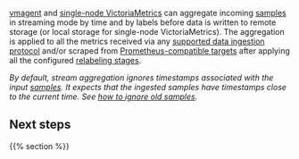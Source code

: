 [vmagent](https://docs.victoriametrics.com/vmagent) and [single-node VictoriaMetrics](https://docs.victoriametrics.com)
can aggregate incoming [samples](https://docs.victoriametrics.com/keyconcepts#raw-samples) in streaming mode by time and by labels before data is written to remote storage
(or local storage for single-node VictoriaMetrics).
The aggregation is applied to all the metrics received via any [supported data ingestion protocol](https://docs.victoriametrics.com#how-to-import-time-series-data)
and/or scraped from [Prometheus-compatible targets](https://docs.victoriametrics.com#how-to-scrape-prometheus-exporters-such-as-node-exporter)
after applying all the configured [relabeling stages](https://docs.victoriametrics.com/vmagent#relabeling).

_By default, stream aggregation ignores timestamps associated with the input [samples](https://docs.victoriametrics.com/keyconcepts#raw-samples).
It expects that the ingested samples have timestamps close to the current time. See [how to ignore old samples](./configuration/#ignoring-old-samples)._

## Next steps
{{% section %}}

